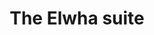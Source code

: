 ---
layout: suite
permalink: /elwha/
has_slider: true
title: The Elwha suite
header_image: /images/suites/elwha/IMG_3459.jpg
header_text: the Elwha suite
info: |-
    Thoughtfully furnished with an open living/kitchen/dining area and spectacular view, the Elwha suite is a perfect vacation base for two couples or a family.
description: |-
    Ferry Landing Suites: The Elwha Suite.
    
    Tastefully appointed with tile floors and comfortable furnishings including a full-sized sofa, this large suite is perfect for two couples or a family.

    The Elwha Suite is a spacious two-bedroom abode including:

    - Living room with queen sleeper sofa
    - Dining area for 6
    - Full-size kitchen
    - 2 bedrooms, each with king bed
    - Private deck (seating for 4+) overlooking the harbor
    - Spacious bath with shower
    - Reserved parking space
footer:
    message: 'The ELWHA suite: a panoramic flat in the heart of Friday Harbor'
    contact: 'Call 800.391.8190 for reservations'
button:
    text: Book the Elwha Suite
    url: http://www.vacationrentalssanjuanislands.com/Unit/Details/67008
images:
    - path: /images/suites/elwha/IMG_3338.jpg
    - path: /images/suites/elwha/IMG_3352.jpg
    - path: /images/suites/elwha/IMG_3362.jpg
    - path: /images/suites/elwha/IMG_5282-cam01.jpg
    - path: /images/suites/elwha/IMG_5286-cam01.jpg
    - path: /images/suites/elwha/IMG_5290-cam01.jpg
    - path: /images/suites/elwha/IMG_5293-cam01.jpg
    - path: /images/suites/elwha/IMG_5296-cam01.jpg
    - path: /images/suites/elwha/IMG_5312-cam01.jpg
    - path: /images/suites/elwha/IMG_5321-alt-cam01.jpg
    - path: /images/suites/elwha/IMG_5327-cam01.jpg
    - path: /images/suites/elwha/IMG_5333-cam01.jpg
    - path: /images/suites/elwha/IMG_5338-cam01.jpg
    - path: /images/suites/elwha/IMG_3458.jpg
    - path: /images/suites/elwha/IMG_3459.jpg
    - path: /images/suites/elwha/IMG_3583.jpg
---